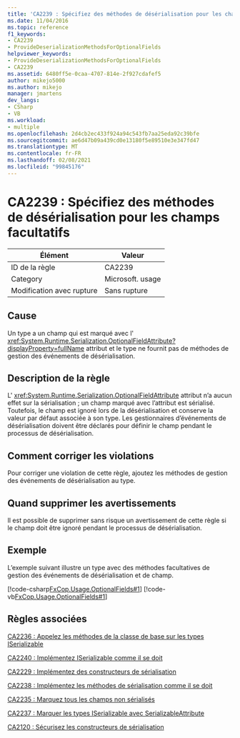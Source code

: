 ```yaml
---
title: 'CA2239 : Spécifiez des méthodes de désérialisation pour les champs facultatifs'
ms.date: 11/04/2016
ms.topic: reference
f1_keywords:
- CA2239
- ProvideDeserializationMethodsForOptionalFields
helpviewer_keywords:
- ProvideDeserializationMethodsForOptionalFields
- CA2239
ms.assetid: 6480ff5e-0caa-4707-814e-2f927cdafef5
author: mikejo5000
ms.author: mikejo
manager: jmartens
dev_langs:
- CSharp
- VB
ms.workload:
- multiple
ms.openlocfilehash: 2d4cb2ec433f924a94c543fb7aa25eda92c39bfe
ms.sourcegitcommit: ae6d47b09a439cd0e13180f5e89510e3e347fd47
ms.translationtype: MT
ms.contentlocale: fr-FR
ms.lasthandoff: 02/08/2021
ms.locfileid: "99845176"
---
```

# <a name="ca2239-provide-deserialization-methods-for-optional-fields"></a>CA2239 : Spécifiez des méthodes de désérialisation pour les champs facultatifs

|Élément|Valeur|
|-|-|
|ID de la règle|CA2239|
|Category|Microsoft. usage|
|Modification avec rupture|Sans rupture|

## <a name="cause"></a>Cause
Un type a un champ qui est marqué avec l' <xref:System.Runtime.Serialization.OptionalFieldAttribute?displayProperty=fullName> attribut et le type ne fournit pas de méthodes de gestion des événements de désérialisation.

## <a name="rule-description"></a>Description de la règle
L' <xref:System.Runtime.Serialization.OptionalFieldAttribute> attribut n’a aucun effet sur la sérialisation ; un champ marqué avec l’attribut est sérialisé. Toutefois, le champ est ignoré lors de la désérialisation et conserve la valeur par défaut associée à son type. Les gestionnaires d’événements de désérialisation doivent être déclarés pour définir le champ pendant le processus de désérialisation.

## <a name="how-to-fix-violations"></a>Comment corriger les violations
Pour corriger une violation de cette règle, ajoutez les méthodes de gestion des événements de désérialisation au type.

## <a name="when-to-suppress-warnings"></a>Quand supprimer les avertissements
Il est possible de supprimer sans risque un avertissement de cette règle si le champ doit être ignoré pendant le processus de désérialisation.

## <a name="example"></a>Exemple
L’exemple suivant illustre un type avec des méthodes facultatives de gestion des événements de désérialisation et de champ.

[!code-csharp[FxCop.Usage.OptionalFields#1](../code-quality/codesnippet/CSharp/ca2239-provide-deserialization-methods-for-optional-fields_1.cs)]
[!code-vb[FxCop.Usage.OptionalFields#1](../code-quality/codesnippet/VisualBasic/ca2239-provide-deserialization-methods-for-optional-fields_1.vb)]

## <a name="related-rules"></a>Règles associées
[CA2236 : Appelez les méthodes de la classe de base sur les types ISerializable](../code-quality/ca2236.md)

[CA2240 : Implémentez ISerializable comme il se doit](../code-quality/ca2240.md)

[CA2229 : Implémentez des constructeurs de sérialisation](/dotnet/fundamentals/code-analysis/quality-rules/ca2229)

[CA2238 : Implémentez les méthodes de sérialisation comme il se doit](../code-quality/ca2238.md)

[CA2235 : Marquez tous les champs non sérialisés](/dotnet/fundamentals/code-analysis/quality-rules/ca2235)

[CA2237 : Marquer les types ISerializable avec SerializableAttribute](/dotnet/fundamentals/code-analysis/quality-rules/ca2237)

[CA2120 : Sécurisez les constructeurs de sérialisation](../code-quality/ca2120.md)
